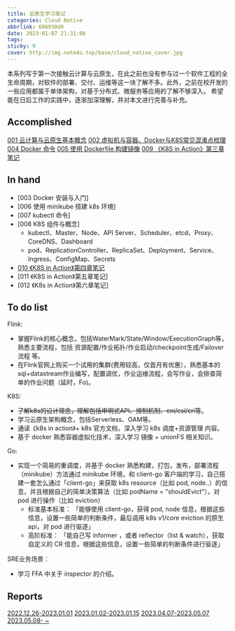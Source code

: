 ```yaml
---
title: 云原生学习笔记
categories: Cloud Native
abbrlink: 606938d0
date: 2023-01-07 21:31:08
tags:
sticky: 9
cover: http://img.note4u.top/base/cloud_native_cover.jpg
---
```


本系列写于第一次接触云计算与云原生，在此之前也没有参与过一个软件工程的全生命周期，对软件的部署、交付、运维等这一块了解不多。此外，之前在校开发的一些应用都属于单体架构，对基于分布式、微服务等应用的了解不够深入。
希望能在日后工作的实践中，逐渐加深理解，并对本文进行完善与补充。

## Accomplished
[001 云计算与云原生基本概念](http://note4u.top/post/6328194b.html)
[002 虚拟机与容器、Docker与K8S常见混淆点梳理](http://note4u.top/post/757d0b1c.html)
[004 Docker 命令](http://note4u.top/post/f0295783.html)
[005 使用 Dockerfile 构建镜像](http://note4u.top/post/78184262.html)
[009 《K8S in Action》第三章笔记](http://note4u.top/post/37731fc2.html)

## In hand
- [003 Docker 安装与入门]
- [006 使用 minikube 搭建 k8s 环境]
- [007 kubectl 命令]
- [008 K8S 组件与概念]
  - kubectl、Master、Node、API Server、Scheduler、etcd、Proxy、CoreDNS、Dashboard
  - pod、ReplicationController、ReplicaSet、Deployment、Service、Ingress、ConfigMap、Secrets
- [010 《K8S in Action》第四章笔记](http://localhost:4000/post/90f3ebae.html)
- [011 《K8S in Action》第五章笔记]
- [012 《K8s in Action》第六章笔记]

## To do list
Flink:  
- 掌握Flink的核心概念，包括WaterMark/State/Window/ExecutionGraph等，熟悉主要流程，包括 资源配置/作业拓扑/作业启动/checkpoint生成/Failover流程 等。
- 在Flink官网上购买一个试用的集群(费用较高，仅首月有优惠），熟悉基本的sql+datastream作业编写，配置调优，作业运维流程，会写作业，会排查简单的作业问题（延时，Fo)。
  
K8S:
- ~~了解k8s的设计理念，理解包括申明式API、控制机制、cni/csi/cri等~~。
- 学习云原生架构概念，包括Serverless、OAM等。
- 通读《k8s in action》+ k8s 官方文档，深入学习 k8s 调度+资源管理 内容。
- 基于 docker 熟悉容器虚拟化技术，深入学习 镜像 + unionFS 相关知识。

Go:
- 实现一个简易的重调度，并基于 docker 熟悉构建，打包，发布，部署流程（minikube）方法通过 minikube 环境，和 client-go 客户端的学习，自己搭建一套怎么通过「client-go」来获取 k8s resource（比如 pod, node..）的信息，并且根据自己的简单决策算法（比如 podName = "shouldEvict"），对 pod 进行操作（比如 eviction） 
  - 标准基本标准： 「能够使用 client-go，获得 pod, node 信息，根据这些信息，设置一些简单的判断条件，最后调用 k8s v1/core eviction 的原生 api，对 pod 进行驱逐」
  - 高阶标准： 「能自己写 informer ，或者 reflector（list & watch），获取 自定义的 CR 信息，根据这些信息，设置一些简单的判断条件进行驱逐」

SRE业务场景：
- 学习 FFA 中关于 inspector 的介绍。



## Reports

[2022.12.26-2023.01.01](http://note4u.top/post/69cd87f9.html)
[2023.01.02-2023.01.15](http://note4u.top/post/f0c4d643.html)
[2023.04.07-2023.05.07](http://note4u.top/post/87c3e6d5.html)
[2023.05.08- ~ ](http://note4u.top/post/19a77376.html)